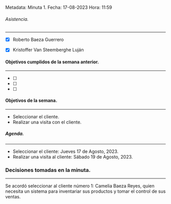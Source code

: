 Metadata:
Minuta 1.
Fecha: 17-08-2023
Hora: 11:59

###### Asistencia.
---
- [x] Roberto Baeza Guerrero
- [x] Kristoffer Van Steemberghe Luján


#### Objetivos cumplidos de la semana anterior.
---
- [ ] 
- [ ] 
- [ ] 


#### Objetivos de la semana.
---
- Seleccionar el cliente.
- Realizar una visita con el cliente.


##### Agenda.
---
- Seleccionar el cliente: Jueves 17 de Agosto, 2023.
- Realizar una visita al cliente: Sábado 19 de Agosto, 2023.


### Decisiones tomadas en la minuta.
---
Se acordó seleccionar al cliente número 1: Camelia Baeza Reyes, quien necesita un sistema para inventariar sus productos y tomar el control de sus ventas.
